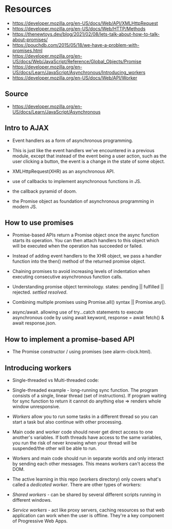 # Resources 
- https://developer.mozilla.org/en-US/docs/Web/API/XMLHttpRequest
- https://developer.mozilla.org/en-US/docs/Web/HTTP/Methods
- https://thenewtoys.dev/blog/2021/02/08/lets-talk-about-how-to-talk-about-promises/
- https://pouchdb.com/2015/05/18/we-have-a-problem-with-promises.html
- https://developer.mozilla.org/en-US/docs/Web/JavaScript/Reference/Global_Objects/Promise
- https://developer.mozilla.org/en-US/docs/Learn/JavaScript/Asynchronous/Introducing_workers
- https://developer.mozilla.org/en-US/docs/Web/API/Worker

## Source 
- https://developer.mozilla.org/en-US/docs/Learn/JavaScript/Asynchronous

## Intro to AJAX

- Event handlers as a form of asynchronous programming. 
 - This is just like the event handlers we've encountered in a previous module, except that instead of the event being a user action, such as the user clicking a button, the event is a change in the state of some object.

- XMLHttpRequest(XHR) as an asynchronous API.

- use of callbacks to implement asynchronous functions in JS.

- the callback pyramid of doom.

- the Promise object as foundation of asynchronous programming in modern JS. 

## How to use promises 

- Promise-based APIs return a Promise object once the async function starts its operation. You can then 
attach handlers to this object which will be executed when the operation has succeeded or failed. 

- Instead of adding event handlers to the XHR object, we pass a handler function into the then() method of the returned promise object. 

- Chaining promises to avoid increasing levels of indentation when executing consecutive asynchronous function calls. 

- Understanding promise object terminology. states: pending || fulfilled || rejected. *settled* *resolved*.

- Combining multiple promises using Promise.all() syntax || Promise.any().

- async/await. allowing use of try...catch statements to execute asynchronous code by using await keyword, response = await fetch() & await response.json.


## How to implement a promise-based API

- The Promise constructor / using promises (see alarm-clock.html). 


## Introducing workers 

- Single-threaded vs Multi-threaded code:

 - Single-threaded example -  long-running sync function. The program consists of a single, linear thread (set of instructions). If program waiting for sync function to return it cannot do anything else => renders whole window unresponsive.

 - *Workers* allow you to run some tasks in a different thread so you can start a task but also continue with other processing.

 - Main code and worker code should never get direct access to one another's variables. If both threads have access to the same variables, you run the risk of never knowing when your thread will be suspended/the other will be able to run. 

 - Workers and main code should run in separate worlds and only interact by sending each other messages. This means workers can't access the DOM. 

 - The active learning in this repo (workers directory) only covers what's called a *dedicated worker*. There are other types of workers:
  - *Shared workers* - can be shared by several different scripts running in different windows.
  
  - *Service workers* - act like proxy servers, caching resources so that web application can work when the user is offline. They're a key component of Progressive Web Apps.
